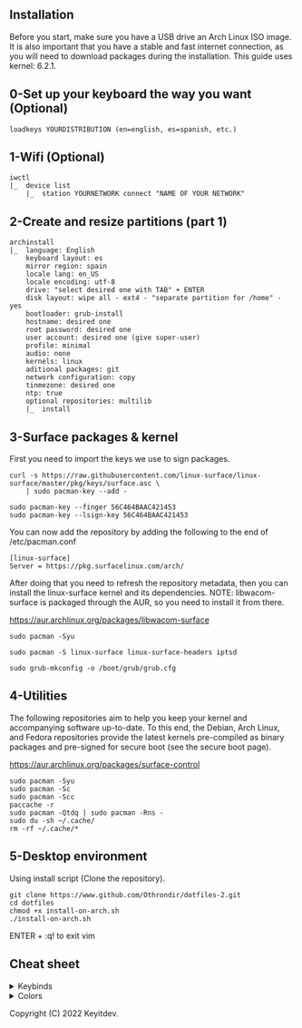 ## Installation
Before you start, make sure you have a USB drive an Arch Linux ISO image. It is also important that you have a stable and fast internet connection, as you will need to download packages during the installation. This guide uses kernel: 6.2.1.

##  0-Set up your keyboard the way you want (Optional)
```
loadkeys YOURDISTRIBUTION (en=english, es=spanish, etc.)
```

##  1-Wifi (Optional)
```
iwctl
|_  device list
    |_  station YOURNETWORK connect "NAME OF YOUR NETWORK"
```

##  2-Create and resize partitions (part 1)
```
archinstall
|_  language: English
    keyboard layout: es
    mirror region: spain
    locale lang: en_US
    locale encoding: utf-8
    drive: "select desired one with TAB" + ENTER
    disk layout: wipe all - ext4 - "separate partition for /home" - yes
    bootloader: grub-install
    hostname: desired one
    root password: desired one
    user account: desired one (give super-user)
    profile: minimal
    audio: none
    kernels: linux
    aditional packages: git
    network configuration: copy
    tinmezone: desired one
    ntp: true
    optional repositories: multilib
    |_  install
```

##  3-Surface packages & kernel
First you need to import the keys we use to sign packages.
```
curl -s https://raw.githubusercontent.com/linux-surface/linux-surface/master/pkg/keys/surface.asc \
    | sudo pacman-key --add -
```
```
sudo pacman-key --finger 56C464BAAC421453
sudo pacman-key --lsign-key 56C464BAAC421453
```
You can now add the repository by adding the following to the end of /etc/pacman.conf
```
[linux-surface]
Server = https://pkg.surfacelinux.com/arch/
```
After doing that you need to refresh the repository metadata, then you can install the linux-surface kernel and its dependencies.
NOTE: libwacom-surface is packaged through the AUR, so you need to install it from there.

https://aur.archlinux.org/packages/libwacom-surface
```
sudo pacman -Syu
```
```
sudo pacman -S linux-surface linux-surface-headers iptsd
```
```
sudo grub-mkconfig -o /boot/grub/grub.cfg
```

##  4-Utilities
The following repositories aim to help you keep your kernel and accompanying software up-to-date. To this end, the Debian, Arch Linux, and Fedora repositories provide the latest kernels pre-compiled as binary packages and pre-signed for secure boot (see the secure boot page).

https://aur.archlinux.org/packages/surface-control
```
sudo pacman -Syu
sudo pacman -Sc
sudo pacman -Scc
paccache -r
sudo pacman -Qtdq | sudo pacman -Rns -
sudo du -sh ~/.cache/
rm -rf ~/.cache/*
```

##  5-Desktop environment
Using install script (Clone the repository).
```
git clone https://www.github.com/Othrondir/dotfiles-2.git
cd dotfiles
chmod +x install-on-arch.sh
./install-on-arch.sh
```
ENTER + :q! to exit vim

## Cheat sheet


<details>
<summary>Keybinds</summary>

These are the basic keybinds. Read through the [i3](./config/i3/config) config for more keybinds.

|        Keybind         |                 Function                 |
| ---------------------- | ---------------------------------------- |
| `Win + Enter`          | Launch terminal (alacritty)              |
| `Win + Shift + Q`      | Close window                             |
| `Win + Q`              | Stacking layout                          |
| `Win + W`              | Tabbed layout                            |
| `Win + E`              | Default layout                           |
| `Win + R`              | Resize mode                              |
| `Win + T`              | Restore layout                           |
| `Win + Y`              | Save layout                              |
| `Win + A`              | Rofi open windows menu                   |
| `Win + S`              | Rofi full menu                           |
| `Win + D`              | Rofi menu                                |
| `Win + Z`              | Rofi bookmarks                           |
| `Win + X`              | Rofi powermenu                           |
| `Win + C`              | Rofi screenshot script                   |
| `Win + G`              | Gaps settings                            |
| `Win + V`              | Set vertical orientation                 |
| `Win + H`              | Set horizontal orientation               |
| `Win + I`              | Lock screen                              |
| `Win + O`              | Show polybar                             |
| `Win + P`              | Hide polybar                             |
| `Win + B`              | Move workspace to another monitor        |
| `Win + N`              | Dual monitor mode                        |
| `Win + M`              | Single monitor mode                      |
| `Win + arrows (jkl;)`  | Resizing, moving windows                 |
| `Win + Shift + E`      | Exit i3                                  |
| `Win + Shift + R`      | Restart i3                               |

Note: `Win` refers to the `Super/Mod` key.

</details>

<details>
<summary>Colors</summary>

|        Color           |                 Hex code                 |
| ---------------------- | ---------------------------------------- |
|  background            | #1b1b25                                  |
|  background 2          | #282A36                                  |
|  background 3          | #16161e                                  |
|  border                | #343746                                  |
|  foreground            | #dedede                                  |
|  white                 | #eeffff                                  |
|  black                 | #15121c                                  |
|  red                   | #cb5760                                  |
|  green                 | #999f63                                  |
|  yellow                | #d4a067                                  |
|  blue                  | #6c90a8                                  |
|  purple                | #776690                                  |
|  cyan                  | #528a9b                                  |
|  pink                  | #ffa8c5                                  |
|  orange                | #c87c3e                                  |

</details>

Copyright (C) 2022 Keyitdev.

